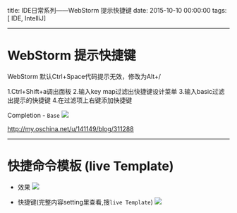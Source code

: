 title: IDE日常系列——WebStorm 提示快捷键
date: 2015-10-10 00:00:00
tags:  [ IDE, IntelliJ]
 
---


# WebStorm 提示快捷键
WebStorm 默认Ctrl+Space代码提示无效，修改为Alt+/
 
1.Ctrl+Shift+a调出面板
2.输入key map过滤出快捷键设计菜单
3.输入basic过滤出提示的快捷键
4.在过滤项上右键添加快捷键


Completion - `Base`
![](http://ll-blog.oss-cn-hangzhou.aliyuncs.com/17-8-12/34121037.jpg)



http://my.oschina.net/u/141149/blog/311288



---

# 快捷命令模板 (live Template)
- 效果
![]( http://ll-blog.oss-cn-hangzhou.aliyuncs.com/17-8-12/4003115.jpg)


- 快捷键(完整内容setting里查看,搜`live Template`)
 ![]( http://ll-blog.oss-cn-hangzhou.aliyuncs.com/17-8-12/12232124.jpg)


<!-- more -->

